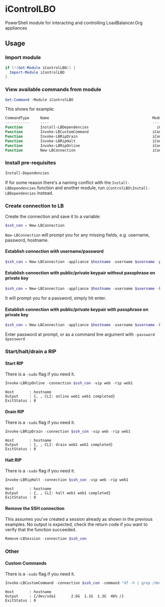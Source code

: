 # iControlLBO
PowerShell module for interacting and controlling LoadBalancer.Org appliances

## Usage

### Import module
```powershell
if (!(Get-Module iControlLBO)) {
  Import-Module iControlLBO
}
```

### View available commands from module
```powershell
Get-Command -Module iControlLBO
```

This shows for example:

```powershell
CommandType     Name                                               ModuleName
-----------     ----                                               ----------
Function        Install-LBDependencies                               iControlLBO
Function        Invoke-LBCustomCommand                             iControlLBO
Function        Invoke-LBRipDrain                                  iControlLBO
Function        Invoke-LBRipHalt                                   iControlLBO
Function        Invoke-LBRipOnline                                 iControlLBO
Function        New-LBConnection                                   iControlLBO
```

### Install pre-requisites
```powershell
Install-Dependencies
```

If for some reason there's a naming conflict with the `Install-LBDependencies`
function and another module, run `iControlLBO\Install-LBDependencies` instead.

### Create connection to LB
Create the connection and save it to a variable:
```powershell
$ssh_con = New-LBConnection
```

`New-LBConnection` will prompt you for any missing fields, e.g. username,
password, hostname.

#### Establish connection with username/password
```powershell
$ssh_con = New-LBConnection -appliance $hostname -username $username -password $password
```

#### Establish connection with public/private keypair without passphrase on private key
```powershell
$ssh_con = New-LBConnection -appliance $hostname -username $username -key "C:\full\path\to\my\key"
```
It will prompt you for a password, simply hit enter.

#### Establish connection with public/private keypair with passphrase on private key
```powershell
$ssh_con = New-LBConnection -appliance $hostname -username $username -key "C:\full\path\to\my\key"
```

Enter password at prompt, or as a command line argument with `-password $password`

### Start/halt/drain a RIP

#### Start RIP

There is a `-sudo` flag if you need it.

```powershell
Invoke-LBRipOnline -connection $ssh_con -vip web -rip web1
```

```
Host       : hostname
Output     : {, , CLI: online web1 web1 completed}
ExitStatus : 0
```

#### Drain RIP

There is a `-sudo` flag if you need it.

```powershell
Invoke-LBRipDrain -connection $ssh_con -vip web -rip web1
```

```
Host       : hostname
Output     : {, , CLI: drain web1 web1 completed}
ExitStatus : 0
```

#### Halt RIP

There is a `-sudo` flag if you need it.

```powershell
Invoke-LBRipHalt -connection $ssh_con -vip web -rip web1
```

```
Host       : hostname
Output     : {, , CLI: halt web1 web1 completed}
ExitStatus : 0
```

#### Remove the SSH connection

This assumes you've created a session already as shown in the previous
examples. No output is expected, check the return code if you want to verify
that the function succeeded.

```powershell
Remove-LBSession -connection $ssh_con
```

### Other

#### Custom Commands

There is a `-sudo` flag if you need it.

```powershell
Invoke-LBCustomCommand -connection $ssh_con -command "df -h | grep /dev/sda1"
```

```
Host       : hostname
Output     : {/dev/sda1       2.6G  1.1G  1.3G  46% /}
ExitStatus : 0
```
